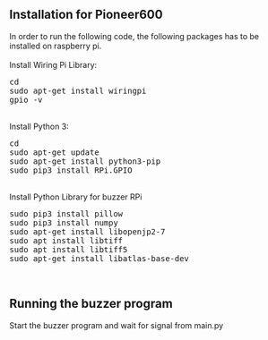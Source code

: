 ## Installation for Pioneer600
In order to run the following code, the following packages has to be installed on raspberry pi.<br><br>
Install Wiring Pi Library:
<pre>
cd
sudo apt-get install wiringpi
gpio -v
</pre>
<br>
Install Python 3:
<pre>
cd
sudo apt-get update
sudo apt-get install python3-pip
sudo pip3 install RPi.GPIO
</pre>
<br>
Install Python Library for buzzer RPi
<pre>
sudo pip3 install pillow
sudo pip3 install numpy
sudo apt-get install libopenjp2-7
sudo apt install libtiff
sudo apt install libtiff5
sudo apt-get install libatlas-base-dev
</pre>
<br>

## Running the buzzer program
Start the buzzer program and wait for signal from main.py